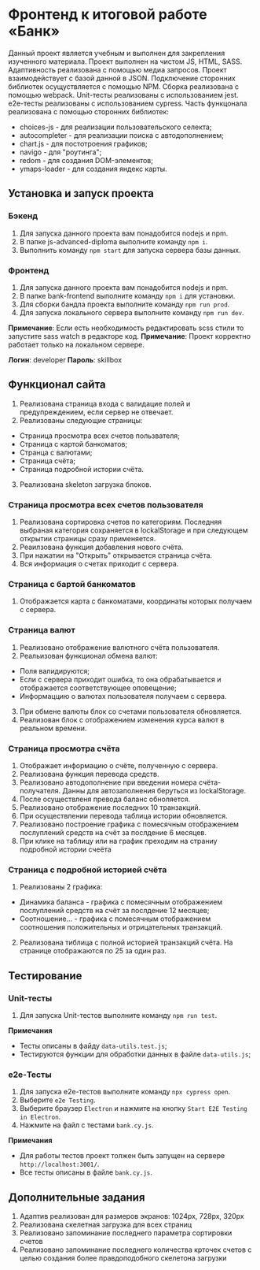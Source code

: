 # Фронтенд к итоговой работе «Банк»
Данный проект является учебным и выполнен для закрепления изученного материала.
Проект выполнен на чистом JS, HTML, SASS. Адаптивность реализована с помощью медиа запросов. Проект взаимодействует с базой данной в JSON. Подключение сторонних библиотек осущуствляется с помощью NPM. Сборка реализована с помощью webpack. Unit-тесты реализованы с использованием jest. e2e-тесты реализованы с использованием cypress. Часть функцонала реализована с помощью сторонних библиотек:
 * choices-js - для реализации пользовательского селекта;
 * autocompleter - для реализации поиска с автодополнением;
 * chart.js - для постотроения графиков;
 * navigo - для "роутинга";
 * redom - для создания DOM-элементов;
 * ymaps-loader - для создания яндекс карты.

## Установка и запуск проекта

### Бэкенд
1. Для запуска данного проекта вам понадобится nodejs и npm.
2. В папке js-advanced-diploma выполните команду `npm i`.
3. Выполнить команду `npm start` для запуска сервера базы данных.

### Фронтенд
1. Для запуска данного проекта вам понадобится nodejs и npm.
2. В папке bank-frontend выполните команду `npm i` для установки.
4. Для сборки бандла проекта выполните команду `npm run prod`.
3. Для запуска локального сервера выполните команду `npm run dev`.

**Примечание**: Если есть необходимость редактировать scss стили то запустите sass watch в редакторе код.
**Примечание**: Проект корректно работает только на локальном сервере.

**Логин**: developer
**Пароль**: skillbox

## Функционал сайта
1. Реализована страница входа с валидацие полей и предупреждением, если сервер не отвечает.
2. Реализованы следующие страницы:
 * Страница просмотра всех счетов пользвателя;
 * Страница с картой банкоматов;
 * Странца с валютами;
 * Страница счёта;
 * Страница подробной истории счёта.
3. Реализована skeleton загрузка блоков.

### Страница просмотра всех счетов пользователя
1. Реализована сортировка счетов по категориям. Последняя выбраная категория сохраняется в lockalStorage и при следующем открытии страницы сразу применяется.
2. Реаилзована функция добавления нового счёта.
3. При нажатии на "Открыть" открывается страница счёта.
4. Вся информация о счетах приходит с сервера.

### Страница с бартой банкоматов
1. Отображается карта с банкоматами, координаты которых получаем с сервера.

### Страница валют 
1. Реализовано отображение валютного счёта пользователя.
2. Реальизован функционал обмена валют:
 * Поля валидируются;
 * Если с сервера приходит ошибка, то она обрабатывается и отображается соответствующее оповещение;
 * Информаццию о валютах пользователя получаем с сервера.
3. При обмене валюты блок со счетами пользователя обновляется.
4. Реализован блок с отображением изменения курса валют в реальном времени.

### Страница просмотра счёта
1. Отображает информацию о счёте, полученную с сервера.
2. Реализована функция перевода средств.
3. Реализовано автодополнение при введении номера счёта-получателя. Данны для автозаполнения беруться из lockalStorage.
4. После осуществленя превода баланс обноляется.
5. Реализовано отображение последних 10 транзакций.
6. При осуществлении перевода таблица истории обновляется.
7. Реализовано построение графика с помесячным отображением послуплений средств на счёт за послдение 6 месяцев.
8. При клике на таблицу или на график преходим на страниу подробной истории счеёта

### Страница с подробной историей счёта
1. Реализованы 2 графика:
 * Динамика баланса -  графика с помесячным отображением послуплений средств на счёт за послдение 12 месяцев;
 * Соотношение... -  графика с помесячным отображением соотношения положительных и отрицательных транзакций.
2. Реализована тиблица с полной историей транзакций счёта. На странице отображаются по 25 за один раз.

## Тестирование 

### Unit-тесты
1. Для запуска Unit-тестов выполните команду `npm run test`.

**Примечания**
* Тесты описаны в файду `data-utils.test.js`;
* Тестируются функции для обработки данных в файле `data-utils.js`;

### e2e-Тесты
1. Для запуска e2e-тестов выполните команду `npx cypress open`.
2. Выберите `e2e Testing`.
3. Выберите браузер `Electron` и нажмите на кнопку `Start E2E Testing in Electron`.
4. Нажмите на файл с тестами `bank.cy.js`.

**Примечания**
* Для работы тестов проект толжен быть запущен на сервере `http://localhost:3001/`.
* Все тесты описаны в файле `bank.cy.js`.

## Дополнительные задания
1. Адаптив реализован для размеров экранов: 1024px, 728px, 320px
2. Реализована скелетная загрузка для всех страниц
3. Реализовано запоминание последнего параметра сортировки счетов
4. Реализовано запоминание последнего количества крточек счетов с целью создания более правдоподобного скелетона загрузки


